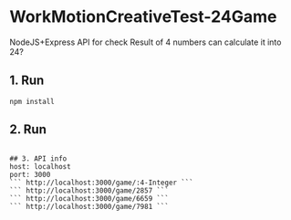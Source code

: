 # WorkMotionCreativeTest-24Game
NodeJS+Express
API for check Result of 4 numbers can calculate it into 24?

## 1. Run
``` npm install ```

## 2. Run
``` npm run start

## 3. API info
host: localhost
port: 3000
``` http://localhost:3000/game/:4-Integer ```
``` http://localhost:3000/game/2857 ```
``` http://localhost:3000/game/6659 ```
``` http://localhost:3000/game/7981 ```
